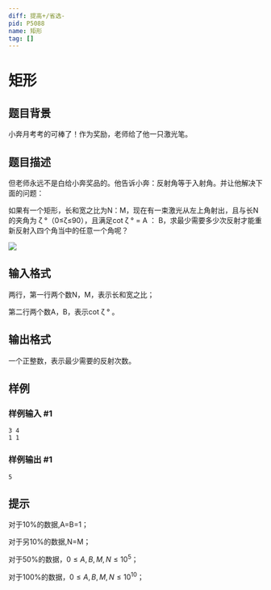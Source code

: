 ```yaml
---
diff: 提高+/省选-
pid: P5088
name: 矩形
tag: []
---
```

# 矩形
## 题目背景

小奔月考考的可棒了！作为奖励，老师给了他一只激光笔。
## 题目描述

但老师永远不是白给小奔奖品的。他告诉小奔：反射角等于入射角。并让他解决下面的问题：

如果有一个矩形，长和宽之比为N：M，现在有一束激光从左上角射出，且与长N的夹角为 ζ °（0≤ζ≤90），且满足cot ζ ° = A ： B，求最少需要多少次反射才能重新反射入四个角当中的任意一个角呢？

![](https://cdn.luogu.com.cn/upload/pic/37985.png)
## 输入格式

两行，第一行两个数N，M，表示长和宽之比；

第二行两个数A，B，表示cot ζ ° 。
## 输出格式

一个正整数，表示最少需要的反射次数。
## 样例

### 样例输入 #1
```
3 4
1 1
```
### 样例输出 #1
```
5
```
## 提示

对于10%的数据,A=B=1；

对于另10%的数据,N=M；

对于50%的数据，$0≤A,B,M,N≤10^5$；

对于100%的数据，$0≤A,B,M,N≤10^{10}$；

